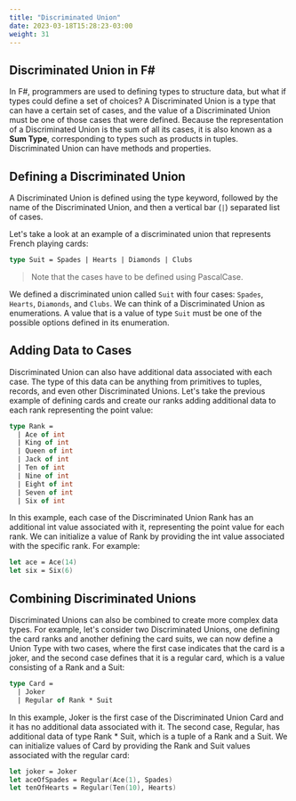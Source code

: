 ```yaml
---
title: "Discriminated Union"
date: 2023-03-18T15:28:23-03:00
weight: 31
---
```


## Discriminated Union in F#

In F#, programmers are used to defining types to structure data, but what if types could define a set of choices? A Discriminated Union is a type that can have a certain set of cases, and the value of a Discriminated Union must be one of those cases that were defined. Because the representation of a Discriminated Union is the sum of all its cases, it is also known as a **Sum Type**, corresponding to types such as products in tuples. Discriminated Union can have methods and properties.

## Defining a Discriminated Union

A Discriminated Union is defined using the type keyword, followed by the name of the Discriminated Union, and then a vertical bar (`|`) separated list of cases. 

Let's take a look at an example of a discriminated union that represents French playing cards:

```FSharp
type Suit = Spades | Hearts | Diamonds | Clubs
```
> Note that the cases have to be defined using PascalCase.

We defined a discriminated union called `Suit` with four cases: `Spades`, `Hearts`, `Diamonds`, and `Clubs`. We can think of a Discriminated Union as enumerations. A value that is a value of type `Suit` must be one of the possible options defined in its enumeration.

## Adding Data to Cases

Discriminated Union can also have additional data associated with each case. The type of this data can be anything from primitives to tuples, records, and even other Discriminated Unions. Let's take the previous example of defining cards and create our ranks adding additional data to each rank representing the point value:

```FSharp
type Rank =
  | Ace of int
  | King of int
  | Queen of int
  | Jack of int
  | Ten of int
  | Nine of int
  | Eight of int
  | Seven of int
  | Six of int
```

In this example, each case of the Discriminated Union Rank has an additional int value associated with it, representing the point value for each rank. We can initialize a value of Rank by providing the int value associated with the specific rank. For example:

```FSharp
let ace = Ace(14)
let six = Six(6)
```

## Combining Discriminated Unions

Discriminated Unions can also be combined to create more complex data types. For example, let's consider two Discriminated Unions, one defining the card ranks and another defining the card suits, we can now define a Union Type with two cases, where the first case indicates that the card is a joker, and the second case defines that it is a regular card, which is a value consisting of a Rank and a Suit:

```FSharp
type Card =
  | Joker
  | Regular of Rank * Suit
```

In this example, Joker is the first case of the Discriminated Union Card and it has no additional data associated with it. The second case, Regular, has additional data of type Rank * Suit, which is a tuple of a Rank and a Suit. We can initialize values of Card by providing the Rank and Suit values associated with the regular card:

```FSharp
let joker = Joker
let aceOfSpades = Regular(Ace(1), Spades)
let tenOfHearts = Regular(Ten(10), Hearts)
```
